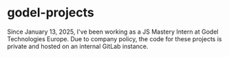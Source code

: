 # godel-projects
Since January 13, 2025, I've been working as a JS Mastery Intern at Godel Technologies Europe. Due to company policy, the code for these projects is private and hosted on an internal GitLab instance.

